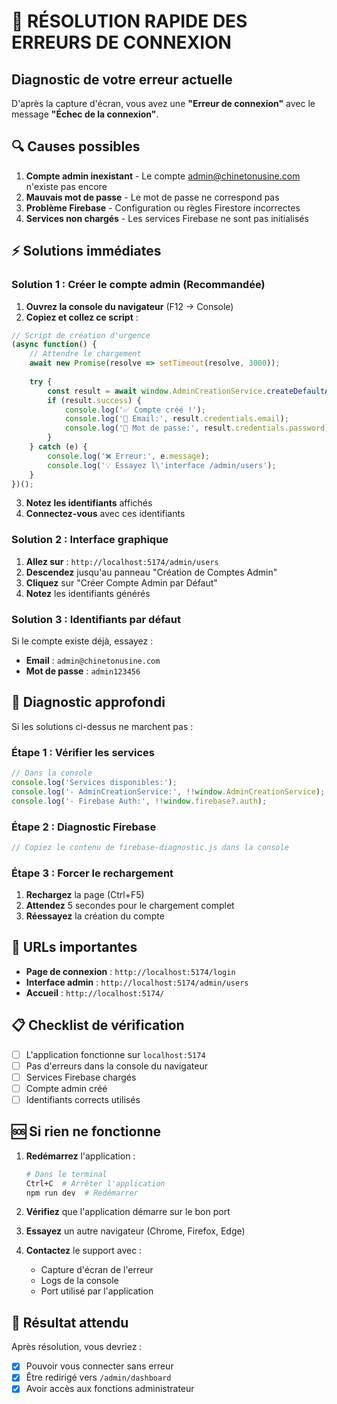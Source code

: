 # 🚨 RÉSOLUTION RAPIDE DES ERREURS DE CONNEXION

## Diagnostic de votre erreur actuelle

D'après la capture d'écran, vous avez une **"Erreur de connexion"** avec le message **"Échec de la connexion"**.

## 🔍 Causes possibles

1. **Compte admin inexistant** - Le compte admin@chinetonusine.com n'existe pas encore
2. **Mauvais mot de passe** - Le mot de passe ne correspond pas
3. **Problème Firebase** - Configuration ou règles Firestore incorrectes
4. **Services non chargés** - Les services Firebase ne sont pas initialisés

## ⚡ Solutions immédiates

### Solution 1 : Créer le compte admin (Recommandée)

1. **Ouvrez la console du navigateur** (F12 → Console)
2. **Copiez et collez ce script** :

```javascript
// Script de création d'urgence
(async function() {
    // Attendre le chargement
    await new Promise(resolve => setTimeout(resolve, 3000));
    
    try {
        const result = await window.AdminCreationService.createDefaultAdminAccount();
        if (result.success) {
            console.log('✅ Compte créé !');
            console.log('📧 Email:', result.credentials.email);
            console.log('🔑 Mot de passe:', result.credentials.password);
        }
    } catch (e) {
        console.log('❌ Erreur:', e.message);
        console.log('💡 Essayez l\'interface /admin/users');
    }
})();
```

3. **Notez les identifiants** affichés
4. **Connectez-vous** avec ces identifiants

### Solution 2 : Interface graphique

1. **Allez sur** : `http://localhost:5174/admin/users`
2. **Descendez** jusqu'au panneau "Création de Comptes Admin"
3. **Cliquez** sur "Créer Compte Admin par Défaut"
4. **Notez** les identifiants générés

### Solution 3 : Identifiants par défaut

Si le compte existe déjà, essayez :
- **Email** : `admin@chinetonusine.com`
- **Mot de passe** : `admin123456`

## 🔧 Diagnostic approfondi

Si les solutions ci-dessus ne marchent pas :

### Étape 1 : Vérifier les services
```javascript
// Dans la console
console.log('Services disponibles:');
console.log('- AdminCreationService:', !!window.AdminCreationService);
console.log('- Firebase Auth:', !!window.firebase?.auth);
```

### Étape 2 : Diagnostic Firebase
```javascript
// Copiez le contenu de firebase-diagnostic.js dans la console
```

### Étape 3 : Forcer le rechargement
1. **Rechargez** la page (Ctrl+F5)
2. **Attendez** 5 secondes pour le chargement complet
3. **Réessayez** la création du compte

## 🎯 URLs importantes

- **Page de connexion** : `http://localhost:5174/login`
- **Interface admin** : `http://localhost:5174/admin/users`
- **Accueil** : `http://localhost:5174/`

## 📋 Checklist de vérification

- [ ] L'application fonctionne sur `localhost:5174`
- [ ] Pas d'erreurs dans la console du navigateur
- [ ] Services Firebase chargés
- [ ] Compte admin créé
- [ ] Identifiants corrects utilisés

## 🆘 Si rien ne fonctionne

1. **Redémarrez** l'application :
   ```bash
   # Dans le terminal
   Ctrl+C  # Arrêter l'application
   npm run dev  # Redémarrer
   ```

2. **Vérifiez** que l'application démarre sur le bon port

3. **Essayez** un autre navigateur (Chrome, Firefox, Edge)

4. **Contactez** le support avec :
   - Capture d'écran de l'erreur
   - Logs de la console
   - Port utilisé par l'application

## 🎉 Résultat attendu

Après résolution, vous devriez :
- [x] Pouvoir vous connecter sans erreur
- [x] Être redirigé vers `/admin/dashboard`
- [x] Avoir accès aux fonctions administrateur
